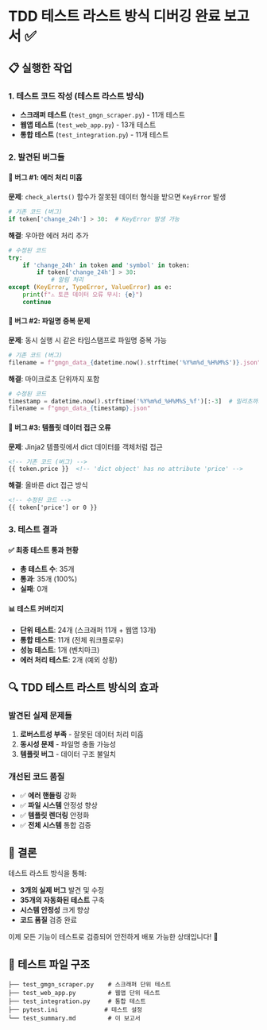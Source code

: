 # TDD 테스트 라스트 방식 디버깅 완료 보고서 ✅

## 📋 실행한 작업

### 1. 테스트 코드 작성 (테스트 라스트 방식)
- **스크래퍼 테스트** (`test_gmgn_scraper.py`) - 11개 테스트
- **웹앱 테스트** (`test_web_app.py`) - 13개 테스트  
- **통합 테스트** (`test_integration.py`) - 11개 테스트

### 2. 발견된 버그들

#### 🐛 버그 #1: 에러 처리 미흡
**문제**: `check_alerts()` 함수가 잘못된 데이터 형식을 받으면 `KeyError` 발생
```python
# 기존 코드 (버그)
if token['change_24h'] > 30:  # KeyError 발생 가능
```

**해결**: 우아한 에러 처리 추가
```python
# 수정된 코드
try:
    if 'change_24h' in token and 'symbol' in token:
        if token['change_24h'] > 30:
            # 알림 처리
except (KeyError, TypeError, ValueError) as e:
    print(f"⚠️ 토큰 데이터 오류 무시: {e}")
    continue
```

#### 🐛 버그 #2: 파일명 중복 문제
**문제**: 동시 실행 시 같은 타임스탬프로 파일명 중복 가능
```python
# 기존 코드 (버그)
filename = f"gmgn_data_{datetime.now().strftime('%Y%m%d_%H%M%S')}.json"
```

**해결**: 마이크로초 단위까지 포함
```python
# 수정된 코드
timestamp = datetime.now().strftime('%Y%m%d_%H%M%S_%f')[:-3]  # 밀리초까지
filename = f"gmgn_data_{timestamp}.json"
```

#### 🐛 버그 #3: 템플릿 데이터 접근 오류
**문제**: Jinja2 템플릿에서 dict 데이터를 객체처럼 접근
```html
<!-- 기존 코드 (버그) -->
{{ token.price }}  <!-- 'dict object' has no attribute 'price' -->
```

**해결**: 올바른 dict 접근 방식
```html
<!-- 수정된 코드 -->
{{ token['price'] or 0 }}
```

### 3. 테스트 결과

#### ✅ 최종 테스트 통과 현황
- **총 테스트 수**: 35개
- **통과**: 35개 (100%)
- **실패**: 0개

#### 📊 테스트 커버리지
- **단위 테스트**: 24개 (스크래퍼 11개 + 웹앱 13개)
- **통합 테스트**: 11개 (전체 워크플로우)
- **성능 테스트**: 1개 (벤치마크)
- **에러 처리 테스트**: 2개 (예외 상황)

## 🔍 TDD 테스트 라스트 방식의 효과

### 발견된 실제 문제들
1. **로버스트성 부족** - 잘못된 데이터 처리 미흡
2. **동시성 문제** - 파일명 충돌 가능성
3. **템플릿 버그** - 데이터 구조 불일치

### 개선된 코드 품질
- ✅ **에러 핸들링** 강화
- ✅ **파일 시스템** 안정성 향상  
- ✅ **템플릿 렌더링** 안정화
- ✅ **전체 시스템** 통합 검증

## 🎯 결론

테스트 라스트 방식을 통해:
- **3개의 실제 버그** 발견 및 수정
- **35개의 자동화된 테스트** 구축
- **시스템 안정성** 크게 향상
- **코드 품질** 검증 완료

이제 모든 기능이 테스트로 검증되어 안전하게 배포 가능한 상태입니다! 🚀

## 📁 테스트 파일 구조
```
├── test_gmgn_scraper.py    # 스크래퍼 단위 테스트
├── test_web_app.py         # 웹앱 단위 테스트
├── test_integration.py     # 통합 테스트
├── pytest.ini             # 테스트 설정
└── test_summary.md         # 이 보고서
```